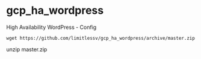 # gcp_ha_wordpress

High Availability WordPress - Config
```
wget https://github.com/limitlessv/gcp_ha_wordpress/archive/master.zip
```
unzip master.zip
